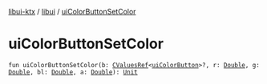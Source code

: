 [libui-ktx](../index.md) / [libui](index.md) / [uiColorButtonSetColor](./ui-color-button-set-color.md)

# uiColorButtonSetColor

`fun uiColorButtonSetColor(b: `[`CValuesRef`](../kotlinx.cinterop/-c-values-ref/index.md)`<`[`uiColorButton`](ui-color-button.md)`>?, r: `[`Double`](https://kotlinlang.org/api/latest/jvm/stdlib/kotlin/-double/index.html)`, g: `[`Double`](https://kotlinlang.org/api/latest/jvm/stdlib/kotlin/-double/index.html)`, bl: `[`Double`](https://kotlinlang.org/api/latest/jvm/stdlib/kotlin/-double/index.html)`, a: `[`Double`](https://kotlinlang.org/api/latest/jvm/stdlib/kotlin/-double/index.html)`): `[`Unit`](https://kotlinlang.org/api/latest/jvm/stdlib/kotlin/-unit/index.html)